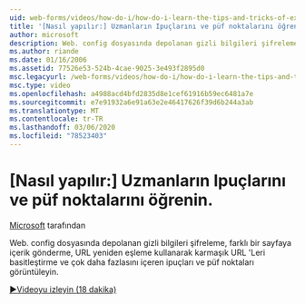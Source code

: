 ```yaml
---
uid: web-forms/videos/how-do-i/how-do-i-learn-the-tips-and-tricks-of-experts
title: '[Nasıl yapılır:] Uzmanların Ipuçlarını ve püf noktalarını öğrenin. | Microsoft Docs'
author: microsoft
description: Web. config dosyasında depolanan gizli bilgileri şifreleme, içeriği farklı bir sayfaya gönderme ve karmaşık URL 'Leri basitleştirme gibi ipuçları ve püf noktaları görüntüleyin...
ms.author: riande
ms.date: 01/16/2006
ms.assetid: 77526e53-524b-4cae-9025-3e493f2895d0
msc.legacyurl: /web-forms/videos/how-do-i/how-do-i-learn-the-tips-and-tricks-of-experts
msc.type: video
ms.openlocfilehash: a4988acd4bfd2835d8e1cef61916b59ec6481a7e
ms.sourcegitcommit: e7e91932a6e91a63e2e46417626f39d6b244a3ab
ms.translationtype: MT
ms.contentlocale: tr-TR
ms.lasthandoff: 03/06/2020
ms.locfileid: "78523403"
---
```

# <a name="how-do-i-learn-the-tips-and-tricks-of-experts"></a>[Nasıl yapılır:] Uzmanların Ipuçlarını ve püf noktalarını öğrenin.

[Microsoft](https://github.com/microsoft) tarafından

Web. config dosyasında depolanan gizli bilgileri şifreleme, farklı bir sayfaya içerik gönderme, URL yeniden eşleme kullanarak karmaşık URL 'Leri basitleştirme ve çok daha fazlasını içeren ipuçları ve püf noktaları görüntüleyin.

[&#9654;Videoyu izleyin (18 dakika)](https://channel9.msdn.com/Blogs/ASP-NET-Site-Videos/how-do-i-learn-the-tips-and-tricks-of-experts)
